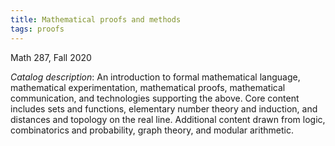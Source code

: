 ```yaml
---
title: Mathematical proofs and methods
tags: proofs
---
```


Math 287, Fall 2020<!--more-->

*Catalog description*: An introduction to formal mathematical language, mathematical experimentation, mathematical proofs, mathematical communication, and technologies supporting the above. Core content includes sets and functions, elementary number theory and induction, and distances and topology on the real line. Additional content drawn from logic, combinatorics and probability, graph theory, and modular arithmetic. 